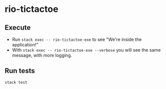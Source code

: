 # rio-tictactoe

## Execute

* Run `stack exec -- rio-tictactoe-exe` to see "We're inside the application!"
* With `stack exec -- rio-tictactoe-exe --verbose` you will see the same message, with more logging.

## Run tests

`stack test`
